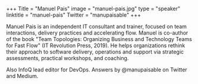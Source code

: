 +++
Title = "Manuel Pais"
image = "manuel-pais.jpg"
type = "speaker"
linktitle = "manuel-pais"
Twitter = "manupaisable"
+++

Manuel Pais is an independent IT consultant and trainer, focused on team interactions, delivery practices and accelerating flow. Manuel is co-author of the book "Team Topologies: Organizing Business and Technology Teams for Fast Flow" (IT Revolution Press, 2019). He helps organizations rethink their approach to software delivery, operations and support via strategic assessments, practical workshops, and coaching.

Also InfoQ lead editor for DevOps. Answers by @manupaisable on Twitter and Medium.